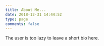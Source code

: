 ```yaml
---
title: About Me...
date: 2018-12-31 14:44:52
type: page
comments: false
---
```


The user is too lazy to leave a short bio here.
